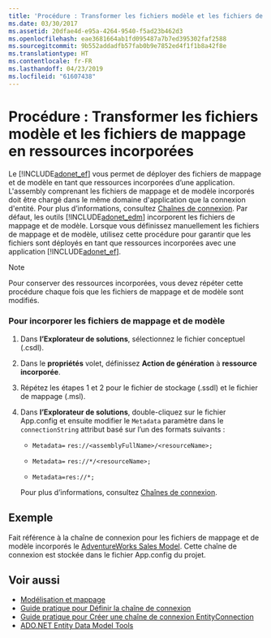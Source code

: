 ```yaml
---
title: 'Procédure : Transformer les fichiers modèle et les fichiers de mappage en ressources incorporées'
ms.date: 03/30/2017
ms.assetid: 20dfae4d-e95a-4264-9540-f5ad23b462d3
ms.openlocfilehash: eae3681664ab1fd095487a7b7ed395302faf2588
ms.sourcegitcommit: 9b552addadfb57fab0b9e7852ed4f1f1b8a42f8e
ms.translationtype: HT
ms.contentlocale: fr-FR
ms.lasthandoff: 04/23/2019
ms.locfileid: "61607438"
---
```

# <a name="how-to-make-model-and-mapping-files-embedded-resources"></a>Procédure : Transformer les fichiers modèle et les fichiers de mappage en ressources incorporées
Le [!INCLUDE[adonet_ef](../../../../../includes/adonet-ef-md.md)] vous permet de déployer des fichiers de mappage et de modèle en tant que ressources incorporées d’une application. L'assembly comprenant les fichiers de mappage et de modèle incorporés doit être chargé dans le même domaine d'application que la connexion d'entité. Pour plus d’informations, consultez [Chaînes de connexion](../../../../../docs/framework/data/adonet/ef/connection-strings.md). Par défaut, les outils [!INCLUDE[adonet_edm](../../../../../includes/adonet-edm-md.md)] incorporent les fichiers de mappage et de modèle. Lorsque vous définissez manuellement les fichiers de mappage et de modèle, utilisez cette procédure pour garantir que les fichiers sont déployés en tant que ressources incorporées avec une application [!INCLUDE[adonet_ef](../../../../../includes/adonet-ef-md.md)].  
  
> [!NOTE]
>  Pour conserver des ressources incorporées, vous devez répéter cette procédure chaque fois que les fichiers de mappage et de modèle sont modifiés.  
  
### <a name="to-embed-model-and-mapping-files"></a>Pour incorporer les fichiers de mappage et de modèle  
  
1. Dans **l’Explorateur de solutions**, sélectionnez le fichier conceptuel (.csdl).  
  
2. Dans le **propriétés** volet, définissez **Action de génération** à **ressource incorporée**.  
  
3. Répétez les étapes 1 et 2 pour le fichier de stockage (.ssdl) et le fichier de mappage (.msl).  
  
4. Dans **l’Explorateur de solutions**, double-cliquez sur le fichier App.config et ensuite modifier le `Metadata` paramètre dans le `connectionString` attribut basé sur l’un des formats suivants :  
  
    - `Metadata=` `res://<assemblyFullName>/<resourceName>;`  
  
    - `Metadata=` `res://*/<resourceName>;`  
  
    - `Metadata=res://*;`  
  
     Pour plus d’informations, consultez [Chaînes de connexion](../../../../../docs/framework/data/adonet/ef/connection-strings.md).  
  
## <a name="example"></a>Exemple  
 Fait référence à la chaîne de connexion pour les fichiers de mappage et de modèle incorporés le [AdventureWorks Sales Model](https://github.com/Microsoft/sql-server-samples/releases/tag/adventureworks). Cette chaîne de connexion est stockée dans le fichier App.config du projet.  

## <a name="see-also"></a>Voir aussi

- [Modélisation et mappage](../../../../../docs/framework/data/adonet/ef/modeling-and-mapping.md)
- [Guide pratique pour Définir la chaîne de connexion](../../../../../docs/framework/data/adonet/ef/how-to-define-the-connection-string.md)
- [Guide pratique pour Créer une chaîne de connexion EntityConnection](../../../../../docs/framework/data/adonet/ef/how-to-build-an-entityconnection-connection-string.md)
- [ADO.NET Entity Data Model Tools](https://docs.microsoft.com/previous-versions/dotnet/netframework-4.0/bb399249(v=vs.100))
